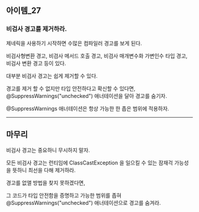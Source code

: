 ## 아이템_27

### 비검사 경고를 제거하라.


제네릭을 사용하기 시작하면 수많은 컴파일러 경고를 보게 된다.

비검사형변환 경고, 비검사 메서드 호출 경고, 비검사 매개변수화 가변인수 타입 경고, 비검사 변환 경고 등이 있다.

대부분 비검사 경고는 쉽게 제거할 수 있다.

경고를 제거 할 수 없지만 타입 안전하다고 확신할 수 있다면, @SuppressWarnings("unchecked") 애너테이션을 달아 경고를 숨기자.

@SuppressWarnings 애너테이션은 항상 가능한 한 좁은 범위에 적용하자.



---

## 마무리

비검사 경고는 중요하니 무시하지 말자.

모든 비검사 경고는 런티임에 ClassCastException 을 일으킬 수 있는 잠재걱 가능성을 뜻하니 최선을 다해 제거하라.

경고를 없앨 방법을 찾지 못하겠다면,

그 코드가 타입 안전함을 증명하고 가능한 범위를 좁혀 @SuppressWarnings("unchecked") 애너테이션으로 경고를 숨겨라.

